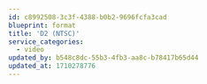 ```yaml
---
id: c8992508-3c3f-4388-b0b2-9696fcfa3cad
blueprint: format
title: 'D2 (NTSC)'
service_categories:
  - video
updated_by: b548c8dc-55b3-4fb3-aa8c-b78417b65d44
updated_at: 1710278776
---
```

